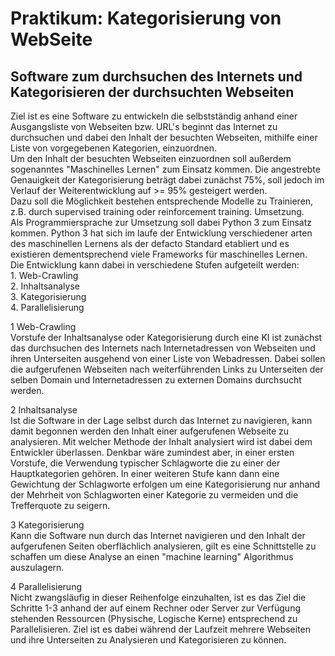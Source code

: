 # Praktikum: Kategorisierung von WebSeite 
## Software zum durchsuchen des Internets und Kategorisieren der durchsuchten Webseiten  

Ziel ist es eine Software zu entwickeln die selbstständig anhand einer Ausgangsliste von Webseiten bzw. URL's beginnt das Internet zu durchsuchen und dabei den Inhalt der besuchten Webseiten, mithilfe einer Liste von vorgegebenen Kategorien, einzuordnen.  
Um den Inhalt der besuchten Webseiten einzuordnen soll außerdem sogenanntes "Maschinelles Lernen" zum Einsatz kommen. Die angestrebte Genauigkeit der Kategorisierung beträgt dabei zunächst 75%, soll jedoch im Verlauf der Weiterentwicklung auf >= 95% gesteigert werden.  
Dazu soll die Möglichkeit bestehen entsprechende Modelle zu Trainieren, z.B. durch supervised training oder reinforcement training.
Umsetzung.    
Als Programmiersprache zur Umsetzung soll dabei Python 3 zum Einsatz kommen. Python 3 hat sich im laufe der Entwicklung verschiedener arten des maschinellen Lernens als der defacto Standard etabliert und es existieren dementsprechend viele Frameworks für maschinelles Lernen.  
Die Entwicklung kann dabei in verschiedene Stufen aufgeteilt werden:  
    1. Web-Crawling  
    2. Inhaltsanalyse  
    3. Kategorisierung  
    4. Parallelisierung  
    
1 Web-Crawling  
Vorstufe der Inhaltsanalyse oder Kategorisierung durch eine KI ist zunächst das durchsuchen des Internets nach Internetadressen von Webseiten und ihren Unterseiten ausgehend von einer Liste von Webadressen.
Dabei sollen die aufgerufenen Webseiten nach weiterführenden Links zu Unterseiten der selben Domain und Internetadressen zu externen Domains durchsucht werden.  

2 Inhaltsanalyse  
Ist die Software in der Lage selbst durch das Internet zu navigieren, kann damit begonnen werden den Inhalt einer aufgerufenen Webseite zu analysieren. Mit welcher Methode der Inhalt analysiert wird ist dabei dem Entwickler überlassen.
Denkbar wäre zumindest aber, in einer ersten Vorstufe, die Verwendung typischer Schlagworte die zu einer der Hauptkategorien gehören.
In einer weiteren Stufe kann dann eine Gewichtung der Schlagworte erfolgen um eine Kategorisierung nur anhand der Mehrheit von Schlagworten einer Kategorie zu vermeiden und die Trefferquote zu seigern. 

3 Kategorisierung  
Kann die Software nun durch das Internet navigieren und den Inhalt der aufgerufenen Seiten oberflächlich analysieren, gilt es eine Schnittstelle zu schaffen um diese Analyse an einen "machine learning" Algorithmus auszulagern. 

4 Parallelisierung  
Nicht zwangsläufig in dieser Reihenfolge einzuhalten, ist es das Ziel die Schritte 1-3 anhand der auf einem Rechner oder Server zur Verfügung stehenden Ressourcen (Physische, Logische Kerne) entsprechend zu Parallelisieren. Ziel ist es dabei während der Laufzeit mehrere Webseiten und ihre Unterseiten zu Analysieren und Kategorisieren zu können.  

